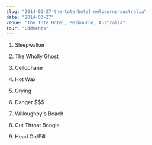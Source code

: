 ```yaml
---
slug: "2014-03-27-the-tote-hotel-melbourne-australia"
date: "2014-03-27"
venue: "The Tote Hotel, Melbourne, Australia"
tour: "Oddments"
---
```



 1. Sleepwalker

 2. The Wholly Ghost

 3. Cellophane

 4. Hot Wax

 5. Crying

 6. Danger $$$

 7. Willoughby's Beach

 8. Cut Throat Boogie

 9. Head On/Pill


